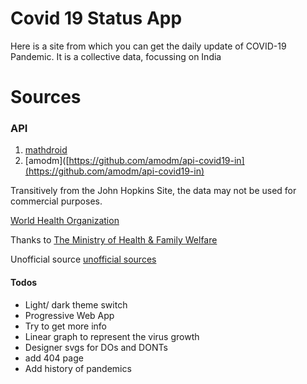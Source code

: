 # Covid 19 Status App

Here is a site from which you can get the daily update of COVID-19 Pandemic. It is a collective data, focussing on India

# Sources

### API

1. [mathdroid](<[https://github.com/mathdroid/covid-19-api](https://github.com/mathdroid/covid-19-api)>)
2. [amodm]([https://github.com/amodm/api-covid19-in](https://github.com/amodm/api-covid19-in)

Transitively from the John Hopkins Site, the data may not be used for commercial purposes.

[World Health Organization](https://www.who.int/)

Thanks to
[The Ministry of Health & Family Welfare](https://www.mohfw.gov.in/)

Unofficial source
[unofficial sources](https://api.rootnet.in/covid19-in/unofficial/sources)

#### Todos

- Light/ dark theme switch
- Progressive Web App
- Try to get more info
- Linear graph to represent the virus growth
- Designer svgs for DOs and DONTs
- add 404 page
- Add history of pandemics
